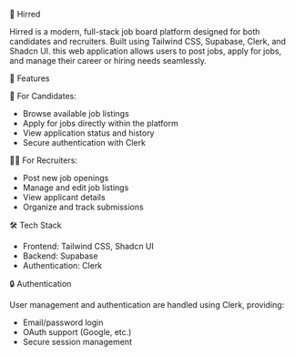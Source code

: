 💼 Hirred

Hirred is a modern, full-stack job board platform designed for both candidates and recruiters. Built using Tailwind CSS, Supabase, Clerk, and Shadcn UI.
this web application allows users to post jobs, apply for jobs, and manage their career or hiring needs seamlessly.

🚀 Features

👤 For Candidates:
- Browse available job listings
- Apply for jobs directly within the platform
- View application status and history
- Secure authentication with Clerk

🧑‍💼 For Recruiters:
- Post new job openings
- Manage and edit job listings
- View applicant details
- Organize and track submissions

🛠 Tech Stack

- Frontend: Tailwind CSS, Shadcn UI
- Backend: Supabase
- Authentication: Clerk

🔒 Authentication

User management and authentication are handled using Clerk, providing:
- Email/password login
- OAuth support (Google, etc.)
- Secure session management
